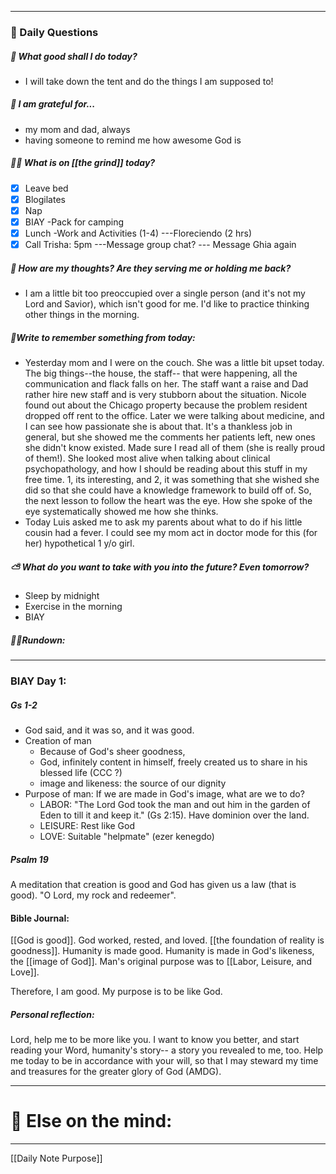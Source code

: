
---
###  📅 Daily Questions 

##### 💛 What good shall I do today?
- I will take down the tent and do the things I am supposed to!
##### 💌 I am grateful for...
- my mom and dad, always
- having someone to remind me how awesome God is
##### 🤾‍♀️ What is on [[the grind]] today?
 - [x] Leave bed
 - [x] Blogilates
 - [x] Nap
 - [x] BIAY
 -Pack for camping
 - [x] Lunch
-Work and Activities (1-4)
 ---Floreciendo (2 hrs)
 - [x] Call Trisha: 5pm
 ---Message group chat?
 --- Message Ghia again
##### 💭 How are my thoughts? Are they serving me or holding me back?
- I am a little bit too preoccupied over a single person (and it's not my Lord and Savior), which isn't good for me. I'd like to practice thinking other things in the morning.
##### 🔖Write to remember something from today:
- Yesterday mom and I were on the couch. She was a little bit upset today. The big things--the house, the staff-- that were happening, all the communication and flack falls on her. The staff want a raise and Dad rather hire new staff and is very stubborn about the situation. Nicole found out about the Chicago property because the problem resident dropped off rent to the office. Later we were talking about medicine, and I can see how passionate she is about that. It's a thankless job in general, but she showed me the comments her patients left, new ones she didn't know existed. Made sure I read all of them (she is really proud of them!). She looked most alive when talking about clinical psychopathology, and how I should be reading about this stuff in my free time. 1, its interesting, and 2, it was something that she wished she did so that she could have a knowledge framework to build off of. So, the next lesson to follow the heart was the eye. How she spoke of the eye systematically showed me how she thinks. 
- Today Luis asked me to ask my parents about what to do if his little cousin had a fever. I could see my mom act in doctor mode for this (for her) hypothetical 1 y/o girl.
##### ⛅ What do you want to take with you into the future? Even tomorrow? 
- Sleep by midnight
- Exercise in the morning
- BIAY
##### 🏃‍♂️Rundown:


---
### BIAY Day 1:
##### Gs 1-2
- God said, and it was so, and it was good.
- Creation of man
	- Because of God's sheer goodness,
	- God, infinitely content in himself, freely created us to share in his blessed life (CCC ?) 
	- image and likeness: the source of our dignity
- Purpose of man: If we are made in God's image, what are we to do?
	- LABOR: "The Lord God took the man and out him in the garden of Eden to till it and keep it." (Gs 2:15). Have dominion over the land. 
	- LEISURE: Rest like God
	- LOVE: Suitable "helpmate" (ezer kenegdo)
##### Psalm 19 
A meditation that creation is good and God has given us a law (that is good). "O Lord, my rock and redeemer".
#### Bible Journal:
[[God is good]]. God worked, rested, and loved.
[[the foundation of reality is goodness]]. 
Humanity is made good. Humanity is made in God's likeness, the [[image of God]]. Man's original purpose was to [[Labor, Leisure, and Love]].

Therefore, I am good. My purpose is to be like God.
##### Personal reflection:
Lord, help me to be more like you. I want to know you better, and start reading your Word, humanity's story-- a story you revealed to me, too. Help me today to be in accordance with your will, so that I may steward my time and treasures for the greater glory of God (AMDG). 

--- 
# 📝 Else on the mind:

---

[[Daily Note Purpose]]